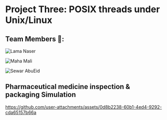 # Project Three: POSIX threads under Unix/Linux

## Team Members 👥:

<p>
  <img src="https://img.shields.io/badge/Lama%20Naser-blue?style=for-the-badge" alt="Lama Naser">
</p>

<p>
  <img src="https://img.shields.io/badge/Maha%20Mali-yellow?style=for-the-badge" alt="Maha Mali">
</p>  

<p>
  <img src="https://img.shields.io/badge/Sewar%20AbuEid-red?style=for-the-badge" alt="Sewar AbuEid">
</p>



## Pharmaceutical medicine inspection & packaging Simulation

https://github.com/user-attachments/assets/0d8b2238-60b1-4ed4-9292-cda65157b66a
